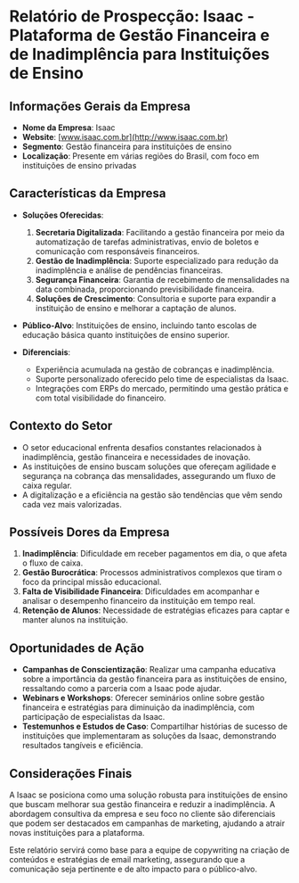 # Relatório de Prospecção: Isaac - Plataforma de Gestão Financeira e de Inadimplência para Instituições de Ensino

## Informações Gerais da Empresa
- **Nome da Empresa**: Isaac
- **Website**: [www.isaac.com.br](http://www.isaac.com.br)
- **Segmento**: Gestão financeira para instituições de ensino
- **Localização**: Presente em várias regiões do Brasil, com foco em instituições de ensino privadas

## Características da Empresa
- **Soluções Oferecidas**:
  1. **Secretaria Digitalizada**: Facilitando a gestão financeira por meio da automatização de tarefas administrativas, envio de boletos e comunicação com responsáveis financeiros.
  2. **Gestão de Inadimplência**: Suporte especializado para redução da inadimplência e análise de pendências financeiras.
  3. **Segurança Financeira**: Garantia de recebimento de mensalidades na data combinada, proporcionando previsibilidade financeira.
  4. **Soluções de Crescimento**: Consultoria e suporte para expandir a instituição de ensino e melhorar a captação de alunos.
  
- **Público-Alvo**: Instituições de ensino, incluindo tanto escolas de educação básica quanto instituições de ensino superior.

- **Diferenciais**:
  - Experiência acumulada na gestão de cobranças e inadimplência.
  - Suporte personalizado oferecido pelo time de especialistas da Isaac.
  - Integrações com ERPs do mercado, permitindo uma gestão prática e com total visibilidade do financeiro.

## Contexto do Setor
- O setor educacional enfrenta desafios constantes relacionados à inadimplência, gestão financeira e necessidades de inovação.
- As instituições de ensino buscam soluções que ofereçam agilidade e segurança na cobrança das mensalidades, assegurando um fluxo de caixa regular.
- A digitalização e a eficiência na gestão são tendências que vêm sendo cada vez mais valorizadas.

## Possíveis Dores da Empresa
1. **Inadimplência**: Dificuldade em receber pagamentos em dia, o que afeta o fluxo de caixa.
2. **Gestão Burocrática**: Processos administrativos complexos que tiram o foco da principal missão educacional.
3. **Falta de Visibilidade Financeira**: Dificuldades em acompanhar e analisar o desempenho financeiro da instituição em tempo real.
4. **Retenção de Alunos**: Necessidade de estratégias eficazes para captar e manter alunos na instituição.

## Oportunidades de Ação
- **Campanhas de Conscientização**: Realizar uma campanha educativa sobre a importância da gestão financeira para as instituições de ensino, ressaltando como a parceria com a Isaac pode ajudar.
- **Webinars e Workshops**: Oferecer seminários online sobre gestão financeira e estratégias para diminuição da inadimplência, com participação de especialistas da Isaac.
- **Testemunhos e Estudos de Caso**: Compartilhar histórias de sucesso de instituições que implementaram as soluções da Isaac, demonstrando resultados tangíveis e eficiência.

## Considerações Finais
A Isaac se posiciona como uma solução robusta para instituições de ensino que buscam melhorar sua gestão financeira e reduzir a inadimplência. A abordagem consultiva da empresa e seu foco no cliente são diferenciais que podem ser destacados em campanhas de marketing, ajudando a atrair novas instituições para a plataforma.

Este relatório servirá como base para a equipe de copywriting na criação de conteúdos e estratégias de email marketing, assegurando que a comunicação seja pertinente e de alto impacto para o público-alvo.